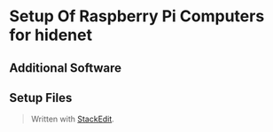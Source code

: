 # Setup Of Raspberry Pi Computers for hidenet

## Additional Software

## Setup Files



> Written with [StackEdit](https://stackedit.io/).
<!--stackedit_data:
eyJoaXN0b3J5IjpbLTE0NjgxMzAyNDJdfQ==
-->